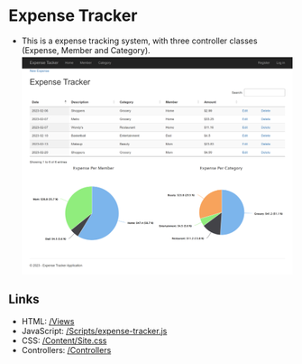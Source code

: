 ﻿# Expense Tracker
- This is a expense tracking system, with three controller classes (Expense, Member and Category).
![The layout of the Expense Tracker](https://raw.githubusercontent.com/ceciaups/Expense_Tracker/master/Expense_Tracker/Capture/expense_tracker.png)

## Links
- HTML: [/Views](Expense_Tracker/Views)
- JavaScript: [/Scripts/expense-tracker.js](Expense_Tracker/Scripts/expense-tracker.js)
- CSS: [/Content/Site.css](Expense_Tracker/Content/Site.css)
- Controllers: [/Controllers](Expense_Tracker/Controllers)
